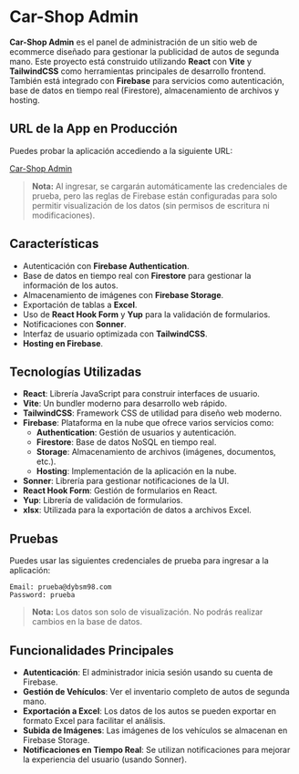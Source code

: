 # Car-Shop Admin

**Car-Shop Admin** es el panel de administración de un sitio web de ecommerce diseñado para gestionar la publicidad de autos de segunda mano. Este proyecto está construido utilizando **React** con **Vite** y **TailwindCSS** como herramientas principales de desarrollo frontend. También está integrado con **Firebase** para servicios como autenticación, base de datos en tiempo real (Firestore), almacenamiento de archivos y hosting.

## URL de la App en Producción

Puedes probar la aplicación accediendo a la siguiente URL:

[Car-Shop Admin](https://car-shop-admin-dybsm98.firebaseapp.com/)

> **Nota:** Al ingresar, se cargarán automáticamente las credenciales de prueba, pero las reglas de Firebase están configuradas para solo permitir visualización de los datos (sin permisos de escritura ni modificaciones).

## Características

- Autenticación con **Firebase Authentication**.
- Base de datos en tiempo real con **Firestore** para gestionar la información de los autos.
- Almacenamiento de imágenes con **Firebase Storage**.
- Exportación de tablas a **Excel**.
- Uso de **React Hook Form** y **Yup** para la validación de formularios.
- Notificaciones con **Sonner**.
- Interfaz de usuario optimizada con **TailwindCSS**.
- **Hosting en Firebase**.

## Tecnologías Utilizadas

- **React**: Librería JavaScript para construir interfaces de usuario.
- **Vite**: Un bundler moderno para desarrollo web rápido.
- **TailwindCSS**: Framework CSS de utilidad para diseño web moderno.
- **Firebase**: Plataforma en la nube que ofrece varios servicios como:
  - **Authentication**: Gestión de usuarios y autenticación.
  - **Firestore**: Base de datos NoSQL en tiempo real.
  - **Storage**: Almacenamiento de archivos (imágenes, documentos, etc.).
  - **Hosting**: Implementación de la aplicación en la nube.
- **Sonner**: Librería para gestionar notificaciones de la UI.
- **React Hook Form**: Gestión de formularios en React.
- **Yup**: Librería de validación de formularios.
- **xlsx**: Utilizada para la exportación de datos a archivos Excel.

## Pruebas

Puedes usar las siguientes credenciales de prueba para ingresar a la aplicación:

```
Email: prueba@dybsm98.com
Password: prueba
```

> **Nota:** Los datos son solo de visualización. No podrás realizar cambios en la base de datos.

## Funcionalidades Principales

- **Autenticación**: El administrador inicia sesión usando su cuenta de Firebase.
- **Gestión de Vehículos**: Ver el inventario completo de autos de segunda mano.
- **Exportación a Excel**: Los datos de los autos se pueden exportar en formato Excel para facilitar el análisis.
- **Subida de Imágenes**: Las imágenes de los vehículos se almacenan en Firebase Storage.
- **Notificaciones en Tiempo Real**: Se utilizan notificaciones para mejorar la experiencia del usuario (usando Sonner).
